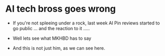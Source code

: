 # AI tech bross goes wrong

- If you're not spleeing under a rock, last week AI Pin reviews started to go public ... and the reaction to it .....

- Well lets see what MKHBD has to say
- And this is not just him, as we can see here.
